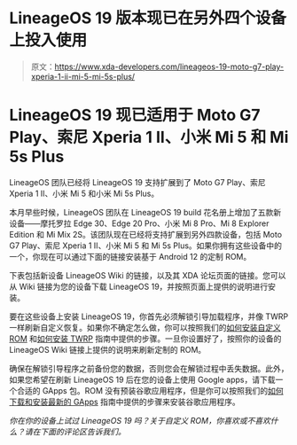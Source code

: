 # LineageOS 19 版本现已在另外四个设备上投入使用

> 原文：<https://www.xda-developers.com/lineageos-19-moto-g7-play-xperia-1-ii-mi-5-mi-5s-plus/>

# LineageOS 19 现已适用于 Moto G7 Play、索尼 Xperia 1 II、小米 Mi 5 和 Mi 5s Plus

LineageOS 团队已经将 LineageOS 19 支持扩展到了 Moto G7 Play、索尼 Xperia 1 II、小米 Mi 5 和小米 Mi 5s Plus。

本月早些时候，LineageOS 团队在 LineageOS 19 build 花名册上增加了五款新设备——摩托罗拉 Edge 30、Edge 20 Pro、小米 Mi 8 Pro、Mi 8 Explorer Edition 和 Mi Mix 2S。该团队现在已经将支持扩展到另外四款设备，包括 Moto G7 Play、索尼 Xperia 1 II、小米 Mi 5 和 Mi 5s Plus。如果你拥有这些设备中的一个，你现在可以通过下面的链接安装基于 Android 12 的定制 ROM。

下表包括新设备 LineageOS Wiki 的链接，以及其 XDA 论坛页面的链接。您可以从 Wiki 链接为您的设备下载 LineageOS 19，并按照页面上提供的说明进行安装。

要在这些设备上安装 LineageOS 19，你首先必须解锁引导加载程序，并像 TWRP 一样刷新自定义恢复。如果你不确定怎么做，你可以按照我们的[如何安装自定义 ROM](https://www.xda-developers.com/how-to-install-custom-rom-android/) 和[如何安装 TWRP](https://www.xda-developers.com/how-to-install-twrp/) 指南中提供的步骤。一旦你设置好了，按照你的设备的 LineageOS Wiki 链接上提供的说明来刷新定制的 ROM。

确保在解锁引导程序之前备份您的数据，否则您会在解锁过程中丢失数据。此外，如果您希望在刷新 LineageOS 19 后在您的设备上使用 Google apps，请下载一个合适的 GApps 包。ROM 没有预装谷歌应用程序，但是你可以按照我们的[如何下载和安装最新的 GApps](https://www.xda-developers.com/download-google-apps-gapps/) 指南中提供的步骤来安装谷歌应用程序。

*你在你的设备上试过 LineageOS 19 吗？关于自定义 ROM，你喜欢或不喜欢什么？请在下面的评论区告诉我们。*